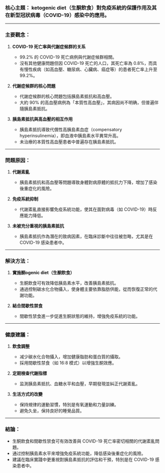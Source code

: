 ### 核心主題： ketogenic diet（生酮飲食）對免疫系統的保護作用及其在新型冠狀病毒（COVID-19）感染中的應用。

---

### 主要觀念：
1. **COVID-19 死亡率與代謝症候群的关系**  
   - 99.2% 的 COVID-19 死亡病例與代謝症候群相關。
   - 沒有其他健康問題但因 COVID-19 死亡的人口，其死亡率為 0.8%，而具有慢性疾病（如高血壓、糖尿病、心臟病、癌症等）的患者死亡率上升至 99.2%。

2. **代謝症候群的核心問題**  
   - 代謝症候群的核心問題包括胰島素抵抗和高血壓。
   - 大約 90% 的高血壓病例為「本質性高血壓」，其病因尚不明确，但普遍伴隨胰島素抵抗。

3. **胰島素抵抗與高血壓的相互作用**  
   - 胰島素抵抗導致代償性高胰島素血症（compensatory hyperinsulinemia），即血液中胰島素水平異常升高。
   - 未治療的本質性高血壓患者中普遍存在胰島素抵抗。

---

### 問題原因：
1. **代謝紊亂**  
   - 胰島素抵抗和高血壓等問題導致身體對病原體的抵抗力下降，增加了感染後重症化的風險。

2. **免疫系統抑制**  
   - 代謝紊亂直接影響免疫系統功能，使其在面對病毒（如 COVID-19）時反應能力降低。

3. **未被充分重視的胰島素抵抗**  
   - 胰島素抵抗作為潛在的致病因素，在臨床診斷中往往被忽略，尤其是在 COVID-19 感染患者中。

---

### 解決方法：
1. **實施酮ogenic diet（生酮飲食）**  
   - 生酮飲食可有效降低胰島素水平，改善胰島素抵抗。
   - 通過控制碳水化合物攝入，使身體主要依靠脂肪供能，從而恢復正常的代謝功能。

2. **結合間歇性禁食**  
   - 間歇性禁食進一步促進生酮狀態的維持，增強免疫系統的功能。

---

### 健康建議：
1. **飲食調整**  
   - 减少碳水化合物攝入，增加健康脂肪和蛋白質的攝取。
   - 採用間歇性禁食（如 16:8 模式）以增強生酮效應。

2. **定期檢查代謝指標**  
   - 监測胰島素抵抗、血糖水平和血壓，早期發現並糾正代謝紊亂。

3. **生活方式的改變**  
   - 保持規律的運動習慣，特別是有氧運動和力量訓練。
   - 避免久坐，保持良好的睡覺品質。

---

### 結論：
- 生酮飲食和間歇性禁食可有效改善與 COVID-19 死亡率密切相關的代謝紊亂問題。
- 通过控制胰島素水平來增強免疫系統功能，降低感染後重症化的風險。
- 建議在臨床實踐中更重視對胰島素抵抗的評估和干預，特別是在 COVID-19 感染患者中。